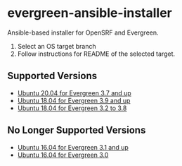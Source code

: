# evergreen-ansible-installer
Ansible-based installer for OpenSRF and Evergreen.

1. Select an OS target branch
2. Follow instructions for README of the selected target.

## Supported Versions

- [Ubuntu 20.04 for Evergreen 3.7 and up](https://github.com/berick/evergreen-ansible-installer/tree/ubuntu-20.04)
- [Ubuntu 18.04 for Evergreen 3.9 and up](https://github.com/berick/evergreen-ansible-installer/tree/ubuntu-18.04-eg-3.9)
- [Ubuntu 18.04 for Evergreen 3.2 to 3.8](https://github.com/berick/evergreen-ansible-installer/tree/ubuntu-18.04)

## No Longer Supported Versions

- [Ubuntu 16.04 for Evergreen 3.1 and up](https://github.com/berick/evergreen-ansible-installer/tree/ubuntu-16.04)
- [Ubuntu 16.04 for Evergreen 3.0](https://github.com/berick/evergreen-ansible-installer/tree/ubuntu-16.04-eg-3.0)

